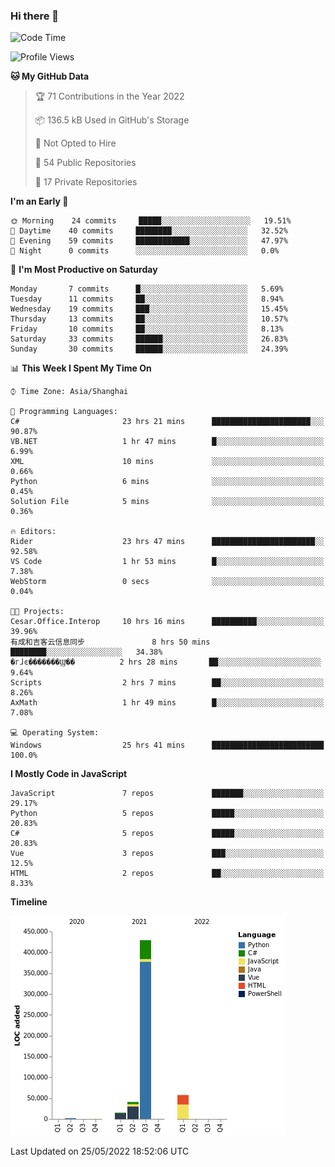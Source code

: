 ### Hi there 👋
<!--START_SECTION:waka-->
![Code Time](http://img.shields.io/badge/Code%20Time-0%20secs-blue)

![Profile Views](http://img.shields.io/badge/Profile%20Views-9-blue)

**🐱 My GitHub Data** 

> 🏆 71 Contributions in the Year 2022
 > 
> 📦 136.5 kB Used in GitHub's Storage 
 > 
> 🚫 Not Opted to Hire
 > 
> 📜 54 Public Repositories 
 > 
> 🔑 17 Private Repositories  
 > 
**I'm an Early 🐤** 

```text
🌞 Morning    24 commits     █████░░░░░░░░░░░░░░░░░░░░   19.51% 
🌆 Daytime    40 commits     ████████░░░░░░░░░░░░░░░░░   32.52% 
🌃 Evening    59 commits     ████████████░░░░░░░░░░░░░   47.97% 
🌙 Night      0 commits      ░░░░░░░░░░░░░░░░░░░░░░░░░   0.0%

```
📅 **I'm Most Productive on Saturday** 

```text
Monday       7 commits      █░░░░░░░░░░░░░░░░░░░░░░░░   5.69% 
Tuesday      11 commits     ██░░░░░░░░░░░░░░░░░░░░░░░   8.94% 
Wednesday    19 commits     ███░░░░░░░░░░░░░░░░░░░░░░   15.45% 
Thursday     13 commits     ██░░░░░░░░░░░░░░░░░░░░░░░   10.57% 
Friday       10 commits     ██░░░░░░░░░░░░░░░░░░░░░░░   8.13% 
Saturday     33 commits     ██████░░░░░░░░░░░░░░░░░░░   26.83% 
Sunday       30 commits     ██████░░░░░░░░░░░░░░░░░░░   24.39%

```


📊 **This Week I Spent My Time On** 

```text
⌚︎ Time Zone: Asia/Shanghai

💬 Programming Languages: 
C#                       23 hrs 21 mins      ██████████████████████░░░   90.87% 
VB.NET                   1 hr 47 mins        █░░░░░░░░░░░░░░░░░░░░░░░░   6.99% 
XML                      10 mins             ░░░░░░░░░░░░░░░░░░░░░░░░░   0.66% 
Python                   6 mins              ░░░░░░░░░░░░░░░░░░░░░░░░░   0.45% 
Solution File            5 mins              ░░░░░░░░░░░░░░░░░░░░░░░░░   0.36%

🔥 Editors: 
Rider                    23 hrs 47 mins      ███████████████████████░░   92.58% 
VS Code                  1 hr 53 mins        █░░░░░░░░░░░░░░░░░░░░░░░░   7.38% 
WebStorm                 0 secs              ░░░░░░░░░░░░░░░░░░░░░░░░░   0.04%

🐱‍💻 Projects: 
Cesar.Office.Interop     10 hrs 16 mins      ██████████░░░░░░░░░░░░░░░   39.96% 
有成和吉客云信息同步               8 hrs 50 mins       ████████░░░░░░░░░░░░░░░░░   34.38% 
�гɺͼ�������Ϣͬ��          2 hrs 28 mins       ██░░░░░░░░░░░░░░░░░░░░░░░   9.64% 
Scripts                  2 hrs 7 mins        ██░░░░░░░░░░░░░░░░░░░░░░░   8.26% 
AxMath                   1 hr 49 mins        █░░░░░░░░░░░░░░░░░░░░░░░░   7.08%

💻 Operating System: 
Windows                  25 hrs 41 mins      █████████████████████████   100.0%

```

**I Mostly Code in JavaScript** 

```text
JavaScript               7 repos             ███████░░░░░░░░░░░░░░░░░░   29.17% 
Python                   5 repos             █████░░░░░░░░░░░░░░░░░░░░   20.83% 
C#                       5 repos             █████░░░░░░░░░░░░░░░░░░░░   20.83% 
Vue                      3 repos             ███░░░░░░░░░░░░░░░░░░░░░░   12.5% 
HTML                     2 repos             ██░░░░░░░░░░░░░░░░░░░░░░░   8.33%

```


**Timeline**

![Chart not found](https://raw.githubusercontent.com/cesaryuan/cesaryuan/main/charts/bar_graph.png) 


 Last Updated on 25/05/2022 18:52:06 UTC
<!--END_SECTION:waka-->

<!--
**cesaryuan/Cesaryuan** is a ✨ _special_ ✨ repository because its `README.md` (this file) appears on your GitHub profile.

Here are some ideas to get you started:

- 🔭 I’m currently working on ...
- 🌱 I’m currently learning ...
- 👯 I’m looking to collaborate on ...
- 🤔 I’m looking for help with ...
- 💬 Ask me about ...
- 📫 How to reach me: ...
- 😄 Pronouns: ...
- ⚡ Fun fact: ...
-->
